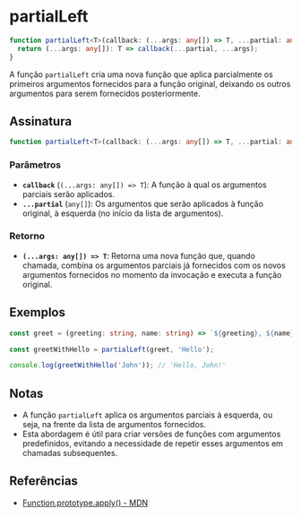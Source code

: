 # partialLeft

```typescript
function partialLeft<T>(callback: (...args: any[]) => T, ...partial: any[]): (...args: any[]) => T {
  return (...args: any[]): T => callback(...partial, ...args);
}
```

A função `partialLeft` cria uma nova função que aplica parcialmente os primeiros argumentos fornecidos para a função original, deixando os outros argumentos para serem fornecidos posteriormente.

## Assinatura

```typescript
function partialLeft<T>(callback: (...args: any[]) => T, ...partial: any[]): (...args: any[]) => T;
```

### Parâmetros

- **`callback`** (`(...args: any[]) => T`): A função à qual os argumentos parciais serão aplicados.
- **`...partial`** (`any[]`): Os argumentos que serão aplicados à função original, à esquerda (no início da lista de argumentos).

### Retorno

- **`(...args: any[]) => T`**: Retorna uma nova função que, quando chamada, combina os argumentos parciais já fornecidos com os novos argumentos fornecidos no momento da invocação e executa a função original.

## Exemplos

```typescript
const greet = (greeting: string, name: string) => `${greeting}, ${name}!`;

const greetWithHello = partialLeft(greet, 'Hello');

console.log(greetWithHello('John')); // 'Hello, John!'
```

## Notas

- A função `partialLeft` aplica os argumentos parciais à esquerda, ou seja, na frente da lista de argumentos fornecidos.
- Esta abordagem é útil para criar versões de funções com argumentos predefinidos, evitando a necessidade de repetir esses argumentos em chamadas subsequentes.

## Referências

- [Function.prototype.apply() - MDN](https://developer.mozilla.org/en-US/docs/Web/JavaScript/Reference/Global_Objects/Function/apply)